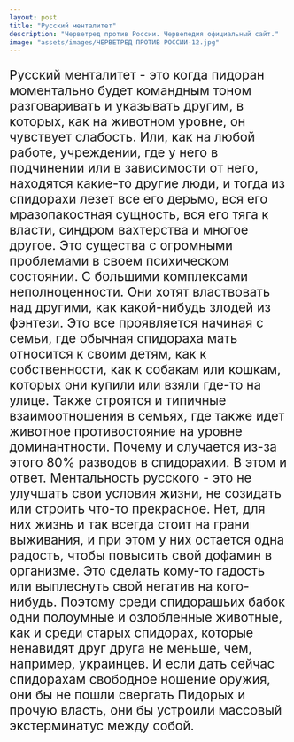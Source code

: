 ```yaml
---
layout: post
title: "Русский менталитет"
description: "Черветред против России. Червепедия официальный сайт."
image: "assets/images/ЧЕРВЕТРЕД ПРОТИВ РОССИИ-12.jpg"
---
```

<p style="font-size: 23px;">Русский менталитет - это когда пидоран моментально будет командным тоном разговаривать и указывать другим, в которых, как на животном уровне, он чувствует слабость. Или, как на любой работе, учреждении, где у него в подчинении или в зависимости от него, находятся какие-то другие люди, и тогда из спидорахи лезет все его дерьмо, вся его мразопакостная сущность, вся его тяга к власти, синдром вахтерства и многое другое. Это существа с огромными проблемами в своем психическом состоянии. С большими комплексами неполноценности. Они хотят властвовать над другими, как какой-нибудь злодей из фэнтези. Это все проявляется начиная с семьи, где обычная спидораха мать относится к своим детям, как к собственности, как к собакам или кошкам, которых они купили или взяли где-то на улице. Также строятся и типичные взаимоотношения в семьях, где также идет животное противостояние на уровне доминантности. Почему и случается из-за этого 80% разводов в спидорахии. В этом и ответ. Ментальность русского - это не улучшать свои условия жизни, не созидать или строить что-то прекрасное. Нет, для них жизнь и так всегда стоит на грани выживания, и при этом у них остается одна радость, чтобы повысить свой дофамин в организме. Это сделать кому-то гадость или выплеснуть свой негатив на кого-нибудь. Поэтому среди спидорашьих бабок одни полоумные и озлобленные животные, как и среди старых спидорах, которые ненавидят друг друга не меньше, чем, например, украинцев. И если дать сейчас спидорахам свободное ношение оружия, они бы не пошли свергать Пидорых и прочую власть, они бы устроили массовый экстерминатус между собой.</p>
